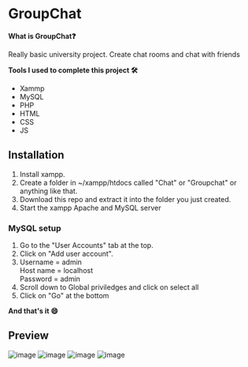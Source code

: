 # GroupChat

**What is GroupChat:question:**

Really basic university project.
Create chat rooms
and chat with friends

**Tools I used to complete this project 🛠️**

- Xammp
- MySQL
- PHP
- HTML
- CSS
- JS

## Installation
1. Install xampp.
2. Create a folder in ~/xampp/htdocs called "Chat" or "Groupchat" or anything like that.
3. Download this repo and extract it into the folder you just created.
4. Start the xampp Apache and MySQL server

### MySQL setup
1. Go to the "User Accounts" tab at the top.
2. Click on "Add user account".
3. Username = admin<br/>
   Host name = localhost<br/>
   Password = admin
4. Scroll down to Global priviledges and click on select all
5. Click on "Go" at the bottom

**And that's it 😄**

## Preview

![image](https://user-images.githubusercontent.com/57006688/224471715-3437bdbb-00e9-4715-9441-311a496cffec.png)
![image](https://user-images.githubusercontent.com/57006688/224471726-aa80fc15-4235-401b-aea3-d3d1466db453.png)
![image](https://user-images.githubusercontent.com/57006688/224471732-09d6ab5c-5170-40e8-8dbf-a2e13fd28a0c.png)
![image](https://user-images.githubusercontent.com/57006688/224471738-8c99c56d-4d8c-4cd5-b6d3-7d24d1dab87c.png)

